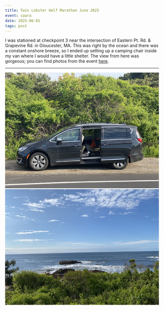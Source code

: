 ```yaml
---
title: Twin Lobster Half Marathon June 2025
event: caara
date: 2025-06-01
tags: post
---
```


I was stationed at checkpoint 3 near the intersection of Eastern Pt. Rd. & Grapevine Rd. in Gloucester, MA. This was right by the ocean and there was a constant onshore breeze, so I ended up setting up a camping chair inside my van where I would have a little shelter. The view from here was gorgeous; you can find photos from the event [here](https://photos.app.goo.gl/7Wpukyt1nsvBrXeZ8).

---

![A photo my my station](station.jpg)
![What a lovely ocean view](ocean.jpg)
